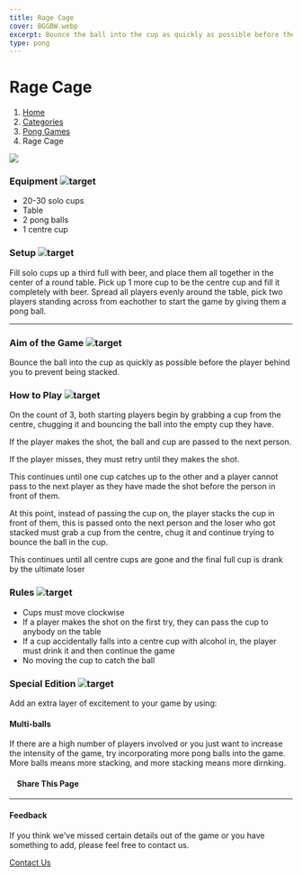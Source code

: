 ```yaml
---
title: Rage Cage
cover: BGGBW.webp
excerpt: Bounce the ball into the cup as quickly as possible before the player behind you to prevent being stacked.
type: pong
---
```


# Rage Cage

1.  [Home](/)
2.  [Categories](GameCategories)
3.  [Pong Games](GameCategories/PongGames)
4.  Rage Cage

![](images/ragecage.webp)

### Equipment ![target](images/liquor.webp)

-   20-30 solo cups
-   Table
-   2 pong balls
-   1 centre cup

### Setup ![target](images/settings.webp)

Fill solo cups up a third full with beer, and place them all together in the center of a round table. Pick up 1 more cup to be the centre cup and fill it completely with beer. Spread all players evenly around the table, pick two players standing across from eachother to start the game by giving them a pong ball.

* * *

### Aim of the Game ![target](images/target.webp)

Bounce the ball into the cup as quickly as possible before the player behind you to prevent being stacked.

### How to Play ![target](images/question.webp)

On the count of 3, both starting players begin by grabbing a cup from the centre, chugging it and bouncing the ball into the empty cup they have.

If the player makes the shot, the ball and cup are passed to the next person.

If the player misses, they must retry until they makes the shot.

This continues until one cup catches up to the other and a player cannot pass to the next player as they have made the shot before the person in front of them.

At this point, instead of passing the cup on, the player stacks the cup in front of them, this is passed onto the next person and the loser who got stacked must grab a cup from the centre, chug it and continue trying to bounce the ball in the cup.

This continues until all centre cups are gone and the final full cup is drank by the ultimate loser

### Rules ![target](images/rules.webp)

-   Cups must move clockwise
-   If a player makes the shot on the first try, they can pass the cup to anybody on the table
-   If a cup accidentally falls into a centre cup with alcohol in, the player must drink it and then continue the game
-   No moving the cup to catch the ball

### Special Edition ![target](images/special.webp)

Add an extra layer of excitement to your game by using:

#### **Multi-balls**

If there are a high number of players involved or you just want to increase the intensity of the game, try incorporating more pong balls into the game. More balls means more stacking, and more stacking means more dirnking.

####     Share This Page

[](https://www.facebook.com/sharer/sharer.php?u=beergogglegames.co.uk/GameCategories/PongGames/ragecage)[](https://www.instagram.com/direct/new/)[](https://twitter.com/intent/tweet?url=beergogglegames.co.uk/GameCategories/PongGames/ragecage)

* * *

#### Feedback

If you think we've missed certain details out of the game or you have something to add, please feel free to contact us.

  
  
  
[Contact Us](contact)

